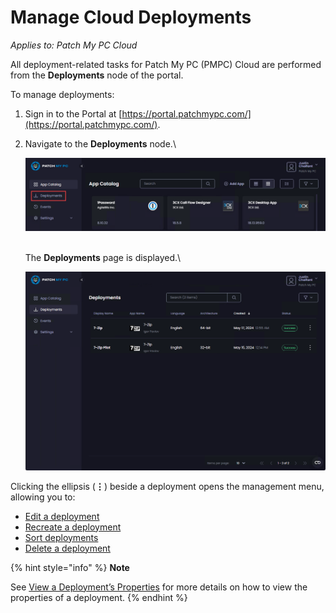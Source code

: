 # Manage Cloud Deployments

_Applies to: Patch My PC Cloud_

All deployment-related tasks for Patch My PC (PMPC) Cloud are performed from the **Deployments** node of the portal.

To manage deployments:

1. Sign in to the Portal at [https://portal.patchmypc.com/](https://portal.patchmypc.com/).
2.  Navigate to the **Deployments** node.\


    ![Navigating to the “Deployments” page](/_images/image-(1457).png "Navigating to the “Deployments” page")

    \
    The **Deployments** page is displayed.\


    ![The “Deployments” page](/_images/image-(1458).png "The “Deployments” page")

Clicking the ellipsis (**⋮**) beside a deployment opens the management menu, allowing you to:

* [Edit a deployment](edit-a-cloud-deployment.md)
* [Recreate a deployment](recreate-a-cloud-deployment.md)
* [Sort deployments](sort-cloud-deployments.md)
* [Delete a deployment](delete-a-cloud-deployment.md)

{% hint style="info" %}
**Note**

See [View a Deployment’s Properties](view-a-cloud-deployments-properties.md) for more details on how to view the properties of a deployment.
{% endhint %}